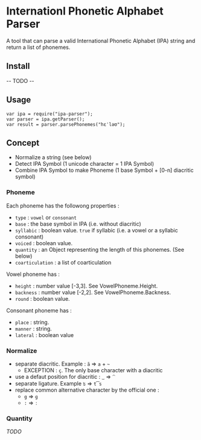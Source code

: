 # Internationl Phonetic Alphabet Parser

A tool that can parse a valid International Phonetic Alphabet (IPA) string and return a list of phonemes.

## Install

-- TODO --

## Usage
```
var ipa = require("ipa-parser");
var parser = ipa.getParser();
var result = parser.parsePhonemes("hɛˈləʊ");
```

## Concept

- Normalize a string (see below)
- Detect IPA Symbol (1 unicode character = 1 IPA Symbol)
- Combine IPA Symbol to make Phoneme (1 base Symbol + [0-n] diacritic symbol)

### Phoneme

Each phoneme has the followong properties :
 - `type` : `vowel` or `consonant`
 - `base` : the base symbol in IPA (i.e. without diacritic)
 - `syllabic` : boolean value. `true` if syllabic (i.e. a vowel or a syllabic consonant)
 - `voiced` : boolean value.
 - `quantity` : an Object representing the length of this phonemes. (See below)
 - `coarticulation` : a list of coarticulation

 Vowel phoneme has :
 - `height` : number value [-3,3]. See VowelPhoneme.Height.
 - `backness` : number value [-2,2]. See VowelPhoneme.Backness.
 - `round` : boolean value.

 Consonant phoneme has :
 - `place` : string.
 - `manner` : string.
 - `lateral` : boolean value

### Normalize

- separate diacritic. Example : `ã` => `a` + `~`
  - EXCEPTION : `ç`. The only base character with a diacritic
- use a defaut position for diacritic : `͜ ` => `⁀`
- separate ligature. Example `ʦ` => `t͡s`
- replace common alternative character by the official one :
  - `g` => `ɡ`
  - `:` => `ː`

### Quantity
*TODO*